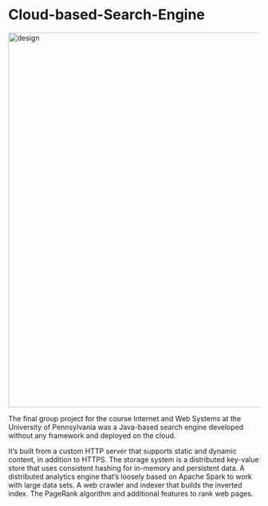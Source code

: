 # Cloud-based-Search-Engine

<img width="750" alt="design" src="https://github.com/user-attachments/assets/13403a38-7d88-417c-8a5c-1b2d3dedeab5" />


The final group project for the course Internet and Web Systems at the University of Pennsylvania was a Java-based search engine developed without any framework and deployed on the cloud. 

It’s built from a custom HTTP server that supports static and dynamic content, in addition to HTTPS. The storage system is a distributed key-value store that uses consistent hashing for in-memory and persistent data. 
A distributed analytics engine that’s loosely based on Apache Spark to work with large data sets.
A web crawler and indexer that builds the inverted index.
The PageRank algorithm and additional features to rank web pages.
